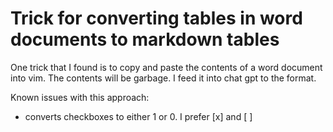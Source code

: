 # Trick for converting tables in word documents to markdown tables

One trick that I found is to copy and paste the contents of a word document into vim. The contents will be garbage. I feed it into chat gpt to the format.

Known issues with this approach:

- converts checkboxes to either 1 or 0. I prefer [x] and [ ]
